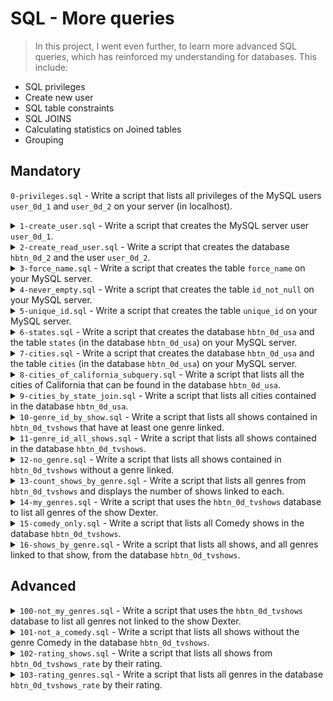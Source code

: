 # SQL - More queries

> In this project, I went even further, to learn more advanced SQL queries, which has reinforced my understanding for databases. This include:

- SQL privileges
- Create new user
- SQL table constraints
- SQL JOINS
- Calculating statistics on Joined tables
- Grouping
## Mandatory
`0-privileges.sql` - Write a script that lists all privileges of the MySQL users `user_0d_1` and `user_0d_2` on your server (in localhost).

<details>
  <summary> <code>1-create_user.sql</code> - Write a script that creates the MySQL server user <code>user_0d_1</code>.</summary>
  <ul>
    <li><code>user_0d_1</code> should have all privileges on your MySQL server</li>
    <li>The <code>user_0d_1</code> password should be set to <code>user_0d_1_pwd</code></li>
    <li>If the user <code>user_0d_1</code> already exists, your script should not fail</li>
  </ul>
</details>

<details>
  <summary> <code>2-create_read_user.sql</code> - Write a script that creates the database <code>hbtn_0d_2</code> and the user <code>user_0d_2</code>.</summary>
  <ul>
    <li><code>user_0d_2</code> should have only <code>SELECT</code> privilege in the database <code>hbtn_0d_2</code></li>
    <li>The <code>user_0d_2</code> password should be set to <code>user_0d_2_pwd</code></li>
    <li>If the database <code>hbtn_0d_2</code> already exists, your script should not fail</li>
    <li>If the user <code>user_0d_2</code> already exists, your script should not fail</li>
  </ul>
</details>

<details>
  <summary> <code>3-force_name.sql</code> - Write a script that creates the table <code>force_name</code> on your MySQL server.</summary>
  <ul>
    <li><code>force_name</code> description:</li>
    <ul>
      <li>id INT</li>
      <li>name VARCHAR(256) can't be null</li>
    </ul>
    <li>The database name will be passed as an argument of the mysql command</li>
    <li>If the table <code>force_name</code> already exists, your script should not fail</li>
  </ul>
</details>

<details>
  <summary> <code>4-never_empty.sql</code> - Write a script that creates the table <code>id_not_null</code> on your MySQL server.</summary>
  <ul>
    <li><code>id_not_null</code> description:</li>
    <ul>
      <li>id INT with the default value 1</li>
      <li>name VARCHAR(256)</li>
    </ul>
    <li>The database name will be passed as an argument of the mysql command</li>
    <li>If the table <code>id_not_null</code> already exists, your script should not fail</li>
  </ul>
</details>


<details>
  <summary> <code>5-unique_id.sql</code> - Write a script that creates the table <code>unique_id</code> on your MySQL server.</summary>
  <ul>
    <li><code>unique_id</code> description:</li>
    <ul>
      <li>id INT with the default value 1 and must be unique</li>
      <li>name VARCHAR(256)</li>
    </ul>
    <li>The database name will be passed as an argument of the mysql command</li>
    <li>If the table <code>unique_id</code> already exists, your script should not fail</li>
  </ul>
</details>

<details>
  <summary> <code>6-states.sql</code> - Write a script that creates the database <code>hbtn_0d_usa</code> and the table <code>states</code> (in the database <code>hbtn_0d_usa</code>) on your MySQL server.</summary>
  <ul>
    <li><code>states</code> description:</li>
    <ul>
      <li>id INT unique, auto-generated, can’t be null and is a primary key</li>
      <li>name VARCHAR(256) can’t be null</li>
    </ul>
    <li>If the database <code>hbtn_0d_usa</code> already exists, your script should not fail</li>
    <li>If the table <code>states</code> already exists, your script should not fail</li>
  </ul>
</details>


<details>
  <summary> <code>7-cities.sql</code> - Write a script that creates the database <code>hbtn_0d_usa</code> and the table <code>cities</code> (in the database <code>hbtn_0d_usa</code>) on your MySQL server.</summary>
  <ul>
    <li><code>cities</code> description:</li>
    <ul>
      <li>id INT unique, auto-generated, can’t be null and is a primary key</li>
      <li>state_id INT, can’t be null and must be a FOREIGN KEY that references to <code>id</code> of the <code>states</code> table</li>
      <li>name VARCHAR(256) can’t be null</li>
    </ul>
    <li>If the database <code>hbtn_0d_usa</code> already exists, your script should not fail</li>
    <li>If the table <code>cities</code> already exists, your script should not fail</li>
  </ul>
</details>

<details>
  <summary> <code>8-cities_of_california_subquery.sql</code> - Write a script that lists all the cities of California that can be found in the database <code>hbtn_0d_usa</code>.</summary>
  <ul>
    <li>The <code>states</code> table contains only one record where <code>name = California</code> (but the <code>id</code> can be different, as per the example)</li>
    <li>Results must be sorted in ascending order by <code>cities.id</code></li>
    <li>You are not allowed to use the <code>JOIN</code> keyword</li>
    <li>The database name will be passed as an argument of the mysql command</li>
  </ul>
</details>

<details>
  <summary> <code>9-cities_by_state_join.sql</code> - Write a script that lists all cities contained in the database <code>hbtn_0d_usa</code>.</summary>
  <ul>
    <li>Each record should display: <code>cities.id - cities.name - states.name</code></li>
    <li>Results must be sorted in ascending order by <code>cities.id</code></li>
    <li>You can use only one SELECT statement</li>
    <li>The database name will be passed as an argument of the mysql command</li>
  </ul>
</details>

<details>
  <summary> <code>10-genre_id_by_show.sql</code> - Write a script that lists all shows contained in <code>hbtn_0d_tvshows</code> that have at least one genre linked.</summary>
  <ul>
    <li>Each record should display: <code>tv_shows.title - tv_show_genres.genre_id</code></li>
    <li>Results must be sorted in ascending order by <code>tv_shows.title</code> and <code>tv_show_genres.genre_id</code></li>
    <li>You can use only one SELECT statement</li>
    <li>The database name will be passed as an argument of the mysql command</li>
  </ul>
</details>

<details>
  <summary> <code>11-genre_id_all_shows.sql</code> - Write a script that lists all shows contained in the database <code>hbtn_0d_tvshows</code>.</summary>
  <ul>
    <li>Each record should display: <code>tv_shows.title - tv_show_genres.genre_id</code></li>
    <li>Results must be sorted in ascending order by <code>tv_shows.title</code> and <code>tv_show_genres.genre_id</code></li>
    <li>If a show doesn’t have a genre, display NULL</li>
    <li>You can use only one SELECT statement</li>
    <li>The database name will be passed as an argument of the mysql command</li>
  </ul>
</details>

<details>
  <summary> <code>12-no_genre.sql</code> - Write a script that lists all shows contained in <code>hbtn_0d_tvshows</code> without a genre linked.</summary>
  <ul>
    <li>Each record should display: <code>tv_shows.title - tv_show_genres.genre_id</code></li>
    <li>Results must be sorted in ascending order by <code>tv_shows.title</code> and <code>tv_show_genres.genre_id</code></li>
    <li>You can use only one SELECT statement</li>
    <li>The database name will be passed as an argument of the mysql command</li>
  </ul>
</details>


<details>
  <summary> <code>13-count_shows_by_genre.sql</code> - Write a script that lists all genres from <code>hbtn_0d_tvshows</code> and displays the number of shows linked to each.</summary>
  <ul>
    <li>Each record should display: <code>&lt;TV Show genre&gt; - &lt;Number of shows linked to this genre&gt;</code></li>
    <li>First column must be called <code>genre</code></li>
    <li>Second column must be called <code>number_of_shows</code></li>
    <li>Don’t display a genre that doesn’t have any shows linked</li>
    <li>Results must be sorted in descending order by the number of shows linked</li>
    <li>You can use only one SELECT statement</li>
    <li>The database name will be passed as an argument of the mysql command</li>
  </ul>
</details>

<details>
  <summary> <code>14-my_genres.sql</code> - Write a script that uses the <code>hbtn_0d_tvshows</code> database to list all genres of the show Dexter.</summary>
  <ul>
    <li>The <code>tv_shows</code> table contains only one record where <code>title = Dexter</code> (but the id can be different)</li>
    <li>Each record should display: <code>tv_genres.name</code></li>
    <li>Results must be sorted in ascending order by the genre name</li>
    <li>You can use only one SELECT statement</li>
    <li>The database name will be passed as an argument of the mysql command</li>
  </ul>
</details>

<details>
  <summary> <code>15-comedy_only.sql</code> - Write a script that lists all Comedy shows in the database <code>hbtn_0d_tvshows</code>.</summary>
  <ul>
    <li>The <code>tv_genres</code> table contains only one record where <code>name = Comedy</code> (but the id can be different)</li>
    <li>Each record should display: <code>tv_shows.title</code></li>
    <li>Results must be sorted in ascending order by the show title</li>
    <li>You can use only one SELECT statement</li>
    <li>The database name will be passed as an argument of the mysql command</li>
  </ul>
</details>

<details>
  <summary> <code>16-shows_by_genre.sql</code> - Write a script that lists all shows, and all genres linked to that show, from the database <code>hbtn_0d_tvshows</code>.</summary>
  <ul>
    <li>If a show doesn’t have a genre, display NULL in the genre column</li>
    <li>Each record should display: <code>tv_shows.title - tv_genres.name</code></li>
    <li>Results must be sorted in ascending order by the show title and genre name</li>
    <li>You can use only one SELECT statement</li>
    <li>The database name will be passed as an argument of the mysql command</li>
  </ul>
</details>


## Advanced

<details>
  <summary> <code>100-not_my_genres.sql</code> - Write a script that uses the <code>hbtn_0d_tvshows</code> database to list all genres not linked to the show Dexter.</summary>
  <ul>
    <li>The <code>tv_shows</code> table contains only one record where <code>title = Dexter</code> (but the <code>id</code> can be different)</li>
    <li>Each record should display: <code>tv_genres.name</code></li>
    <li>Results must be sorted in ascending order by the genre name</li>
    <li>You can use a maximum of two SELECT statements</li>
    <li>The database name will be passed as an argument of the mysql command</li>
  </ul>
</details>

<details>
  <summary> <code>101-not_a_comedy.sql</code> - Write a script that lists all shows without the genre Comedy in the database <code>hbtn_0d_tvshows</code>.</summary>
  <ul>
    <li>The <code>tv_genres</code> table contains only one record where <code>name = Comedy</code> (but the <code>id</code> can be different)</li>
    <li>Each record should display: <code>tv_shows.title</code></li>
    <li>Results must be sorted in ascending order by the show title</li>
    <li>You can use a maximum of two SELECT statements</li>
    <li>The database name will be passed as an argument of the mysql command</li>
  </ul>
</details>


<details>
  <summary> <code>102-rating_shows.sql</code> - Write a script that lists all shows from <code>hbtn_0d_tvshows_rate</code> by their rating.</summary>
  <ul>
    <li>Each record should display: <code>tv_shows.title - rating sum</code></li>
    <li>Results must be sorted in descending order by the rating</li>
    <li>You can use only one SELECT statement</li>
    <li>The database name will be passed as an argument of the mysql command</li>
  </ul>
</details>


<details>
  <summary> <code>103-rating_genres.sql</code> - Write a script that lists all genres in the database <code>hbtn_0d_tvshows_rate</code> by their rating.</summary>
  <ul>
    <li>Each record should display: <code>tv_genres.name - rating sum</code></li>
    <li>Results must be sorted in descending order by their rating</li>
    <li>You can use only one SELECT statement</li>
    <li>The database name will be passed as an argument of the mysql command</li>
  </ul>
</details>
